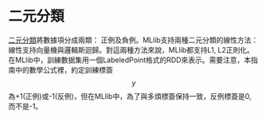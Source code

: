 # 二元分類
[二元分類](http://en.wikipedia.org/wiki/Logistic_regression)將數據項分成兩類： 正例及負例。MLlib支持兩種二元分類的線性方法：線性支持向量機與邏輯斯迴歸。對這兩種方法來說，MLlib都支持L1, L2正則化。在MLlib中，訓練數据集用一個LabeledPoint格式的RDD來表示。需要注意，本指南中的數學公式裡，約定訓練標簽$$y$$為+1(正例)或-1(反例)，但在MLlib中，為了與多煩標簽保持一致，反例標簽是0, 而不是-1。
